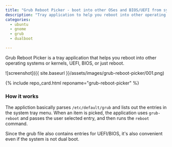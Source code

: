 ```yaml
---
title: "Grub Reboot Picker - boot into other OSes and BIOS/UEFI from system tray"
description: "Tray application to help you reboot into other operating systems, kernels, UEFI, BIOS, or just reboot"
categories: 
  - ubuntu
  - gnome
  - grub
  - dualboot

---
```


Grub Reboot Picker is a tray application that helps you reboot into other operating systems or kernels, UEFI, BIOS, or just reboot.  

![screenshot]({{ site.baseurl }}/assets/images/grub-reboot-picker/001.png)

{% include repo_card.html reponame="grub-reboot-picker" %}

### How it works

The appliction basically parses `/etc/default/grub` and lists out the entries in the system tray menu.  When an item is picked, the application uses `grub-reboot` and passes the user selected entry, and then runs the `reboot` command.  

Since the grub file also contains entries for UEFI/BIOS, it's also convenient even if the system is not dual boot.